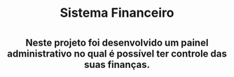 <h1 align="center"> Sistema Financeiro <h1>
 
## <p align="center">Neste projeto foi desenvolvido um painel administrativo  no qual é possível ter controle das suas finanças.</p>

